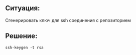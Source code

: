 Ситуация:
-------------
Сгенерировать ключ для ssh соединения с репозиторием

Решение:
-------------

<code>ssh-keygen -t rsa</code>
